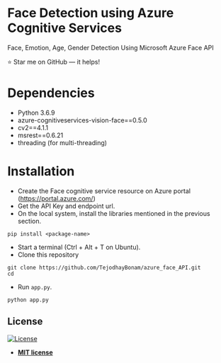 # Face Detection using Azure Cognitive Services

Face, Emotion, Age, Gender Detection Using Microsoft Azure Face API





:star: Star me on GitHub — it helps!


# Dependencies

* Python 3.6.9
* azure-cognitiveservices-vision-face==0.5.0
* cv2==4.1.1
* msrest==0.6.21
* threading (for multi-threading)

# Installation

* Create the Face cognitive service resource on Azure portal (https://portal.azure.com/)
* Get the API Key and endpoint url.
* On the local system, install the libraries mentioned in the previous section.

```
pip install <package-name>
```

* Start a terminal (Ctrl + Alt + T on Ubuntu).
* Clone this repository 

```
git clone https://github.com/TejodhayBonam/azure_face_API.git
cd 
```

* Run `app.py`.

```
python app.py
```


## License
[![License](http://img.shields.io/:license-mit-blue.svg?style=flat-square)](http://badges.mit-license.org)

- **[MIT license](http://opensource.org/licenses/mit-license.php)**
